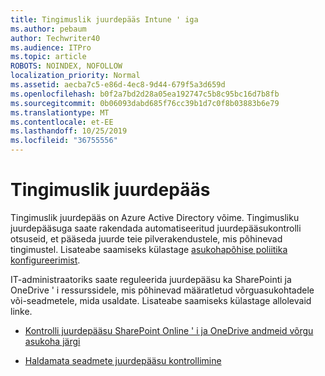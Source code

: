 ```yaml
---
title: Tingimuslik juurdepääs Intune ' iga
ms.author: pebaum
author: Techwriter40
ms.audience: ITPro
ms.topic: article
ROBOTS: NOINDEX, NOFOLLOW
localization_priority: Normal
ms.assetid: aecba7c5-e86d-4ec8-9d44-679f5a3d659d
ms.openlocfilehash: b0f2a7bd2d28a05ea192747c5b8c95bc16d7b8fb
ms.sourcegitcommit: 0b06093dabd685f76cc39b1d7c0f8b03883b6e79
ms.translationtype: MT
ms.contentlocale: et-EE
ms.lasthandoff: 10/25/2019
ms.locfileid: "36755556"
---
```

# <a name="conditional-access"></a>Tingimuslik juurdepääs

Tingimuslik juurdepääs on Azure Active Directory võime. Tingimusliku juurdepääsuga saate rakendada automatiseeritud juurdepääsukontrolli otsuseid, et pääseda juurde teie pilverakendustele, mis põhinevad tingimustel. Lisateabe saamiseks külastage [asukohapõhise poliitika konfigureerimist](https://docs.microsoft.com/azure/active-directory/conditional-access/overview).

IT-administraatoriks saate reguleerida juurdepääsu ka SharePointi ja OneDrive ' i ressurssidele, mis põhinevad määratletud võrguasukohtadele või-seadmetele, mida usaldate. Lisateabe saamiseks külastage allolevaid linke.

- [Kontrolli juurdepääsu SharePoint Online ' i ja OneDrive andmeid võrgu asukoha järgi](https://docs.microsoft.com/sharepoint/control-access-based-on-network-location)

- [Haldamata seadmete juurdepääsu kontrollimine](https://docs.microsoft.com/sharepoint/control-access-from-unmanaged-devices)

